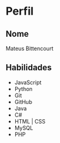 # Perfil

## Nome
Mateus Bittencourt

## Habilidades
- JavaScript
- Python
- Git
- GitHub
- Java
- C#
- HTML | CSS
- MySQL
- PHP
